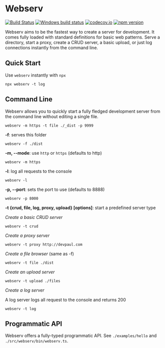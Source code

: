 # Webserv

[![Build Status](https://travis-ci.org/devpaul/webserv.svg?branch=master)](https://travis-ci.org/devpaul/webserv)
[![Windows build status](https://ci.appveyor.com/api/projects/status/pwxbf43ctu05uxn8?svg=true)](https://ci.appveyor.com/project/devpaul/webserv)
[![codecov.io](https://codecov.io/github/devpaul/webserv/coverage.svg?branch=master)](https://codecov.io/github/devpaul/webserv?branch=master)
[![npm version](https://badge.fury.io/js/webserv.svg)](https://badge.fury.io/js/webserv)

Webserv aims to be the fastest way to create a server for development. It comes fully loaded with standard definitions for basic web patterns. Serve a directory, start a proxy, create a CRUD server, a basic upload, or just log connections instantly from the command line.

## Quick Start

Use `webserv` instantly with `npx`

```
npx webserv -t log
```

## Command Line

Webserv allows you to quickly start a fully fledged development server from the command line without editing a single file.

```
webserv -m https -t file ./_dist -p 9999
```

**-f**: serves this folder

```
webserv -f ./dist
```

**-m, --mode**: use `http` or `https` (defaults to http)

```
webserv -m https
```

**-l**: log all requests to the console

```
webserv -l
```

**-p, --port**: sets the port to use (defaults to 8888)

```
webserv -p 8000
```

**-t {crud, file, log, proxy, upload} [options]**: start a predefined server type

*Create a basic CRUD server*

```
webserv -t crud
```

*Create a proxy server*

```
webserv -t proxy http://devpaul.com
```

*Create a file browser* (same as -f)

```
webserv -t file ./dist
```

*Create an upload server*

```
webserv -t upload ./files
```

*Create a log server*

A log server logs all request to the console and returns 200

```
webserv -t log
```
## Programmatic API

Webserv offers a fully-typed programmatic API. See `./examples/hello` and `./src/webserv/bin/webserv.ts`.
